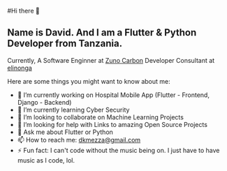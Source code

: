 #Hi there 👋

## Name is David. And I am a Flutter & Python Developer from Tanzania.

Currently, A Software Enginner at [Zuno Carbon](https://zunocarbon.com/)
Developer Consultant at [elinonga](http://elinonga.com/)

Here are some things you might want to know about me:

- 🔭 I’m currently working on Hospital Mobile App (Flutter - Frontend, Django - Backend)
- 🌱 I’m currently learning Cyber Security
- 👯 I’m looking to collaborate on Machine Learning Projects
- 🤔 I’m looking for help with Links to amazing Open Source Projects
- 💬 Ask me about Flutter or Python
- 📫 How to reach me: dkmezza@gmail.com
- ⚡ Fun fact: I can't code without the music being on. I just have to have music as I code, lol.
